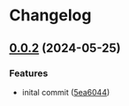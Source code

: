 # Changelog

## [0.0.2](https://github.com/takirala/just-release/compare/lifecyclehook-v0.0.1...lifecyclehook-v0.0.2) (2024-05-25)


### Features

* inital commit ([5ea6044](https://github.com/takirala/just-release/commit/5ea6044449ea04552068ac121528c6ef6e8f65dc))
